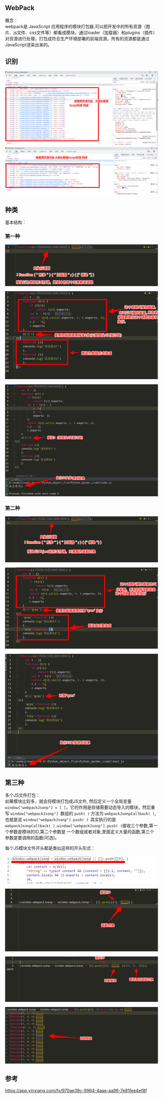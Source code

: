 ## WebPack
概念：<br>
webpack是 JavaScript 应用程序的模块打包器,可以把开发中的所有资源（图片、js文件、css文件等）都看成模块，通过loader（加载器）和plugins（插件）对资源进行处理，打包成符合生产环境部署的前端资源。所有的资源都是通过JavaScript渲染出来的。

## 识别
![img.png](img.png)
![img_1.png](img_1.png)


## 种类
基本结构：

### 第一种

![img_2.png](img_2.png)

![img_3.png](img_3.png)

![img_4.png](img_4.png)


### 第二种
![img_5.png](img_5.png)

![img_6.png](img_6.png)

![img_7.png](img_7.png)

## 第三种

多个JS文件打包：<br>
如果模块比较多，就会将模块打包成JS文件, 然后定义一个全局变量` window["webpackJsonp"] = [ ]`，它的作用是存储需要动态导入的模块，然后重写 `window["webpackJsonp"] `数组的 `push( )` 方法为 `webpackJsonpCallback( )`,也就是说 `window["webpackJsonp"].push( ) `其实执行的是 `webpackJsonpCallback( ),window["webpackJsonp"].push( )`接收三个参数,第一个参数是模块的ID,第二个参数是 一个数组或者对象,里面定义大量的函数,第三个参数是要调用的函数(可选)。<br>

每个JS模块文件开头都是类似这样的开头形式：

![img_8.png](img_8.png)  <br>


![img_9.png](img_9.png)  <br>


![img_10.png](img_10.png)  <br>



![img_11.png](img_11.png)  <br>

## 参考

https://app.yinxiang.com/fx/970ae39c-9964-4aae-aa96-7e81fee4ef8f